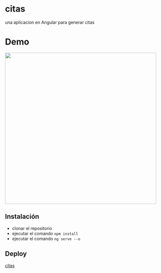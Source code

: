 # citas

una aplicacion en Angular para generar citas

# Demo

<img src="https://media.giphy.com/media/3iOjogWewtKUwRnb6W/giphy.gif" width="500" >

## Instalación

- clonar el repositorio
- ejecutar el comando `npm install`
- ejecutar el comando `ng serve --o`

## Deploy
[citas](https://jeespoping-citas.netlify.app/)
